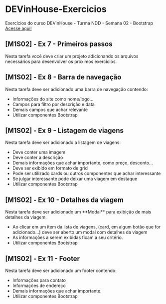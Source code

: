 # DEVinHouse-Exercicios
Exercícios do curso DEVinHouse - Turma NDD - Semana 02 - Bootstrap
<br><a href="https://edmilsondmx.github.io/Exercicios2-Semana02/">Acesse aqui!</a>
<h2>[M1S02] - Ex 7 - Primeiros passos</h2>
<p>Nesta tarefa você deve criar um projeto adicionando os arquivos necessários para desenvolver os próximos exercícios.</p>


<h2>[M1S02] - Ex 8 - Barra de navegação</h2>
<p>Nesta tarefa deve ser adicionado uma barra de navegação contendo:</p>
<ul>
    <li>Informações do site como nome/logo...</li>
    <li>Campos para filtro por descrição e data</li>
    <li>Demais campos que achar relevante</li>
    <li>Utilizar componentes Bootstrap</li>
</ul>

<h2>[M1S02] - Ex 9 - Listagem de viagens</h2>
<p>Nesta tarefa deve ser adicionado a listagem de viagens:</p>
<ul>
    <li>Deve conter uma imagem</li>
    <li>Deve conter a descrição</li>
    <li>Demais informações que achar importante, como preço, desconto...</li>
    <li>Deve ser exibido em formato de grid</li>
    <li>Pode ser utilizado cards ou outros componentes que achar interessante</li>
    <li>Se julgar interessante pode deixar uma viagem em destaque</li>
    <li>Utilizar componentes Bootstrap</li>
</ul>

<h2>[M1S02] - Ex 10 - Detalhes da viagem</h2>
<p>Nesta tarefa deve ser adicionado um **Modal** para exibição de mais detalhes da viagem.</p>
<ul>
    <li>Ao clicar em um item da lista de viagens, (card, em algum botão que for adicionado...) deve ser aberto um modal com detalhes da viagem </li>
    <li>As informações a serem exibidas ficam a seu critério.</li>
    <li>Utilizar componentes Bootstrap</li>
</ul>

<h2>[M1S02] - Ex 11 - Footer</h2>
<p>Nesta tarefa deve ser adicionado um footer contendo:</p>
<ul>
    <li> Informações para contato</li>
    <li> Informações de endereço </li>
    <li>Demais informações que achar importante.</li>
    <li>Utilizar componentes Bootstrap</li>
</ul>
